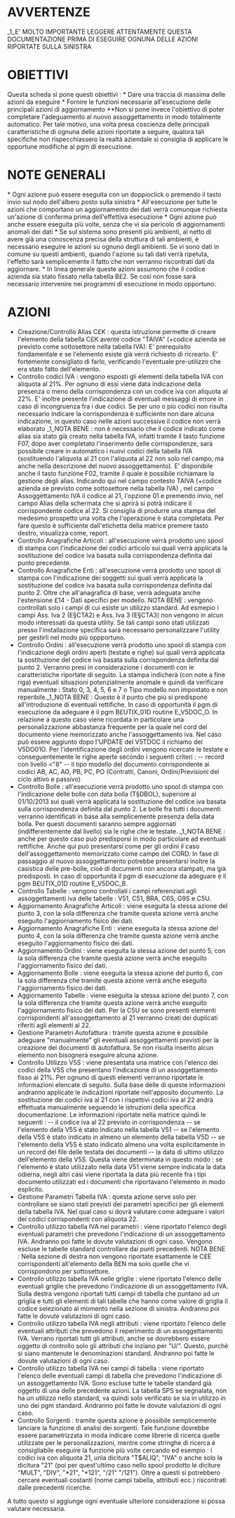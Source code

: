 # AVVERTENZE

_1_E' MOLTO IMPORTANTE LEGGERE ATTENTAMENTE QUESTA DOCUMENTAZIONE PRIMA DI ESEGUIRE OGNUNA DELLE AZIONI RIPORTATE SULLA SINISTRA

# OBIETTIVI

Questa scheda si pone questi obiettivi : 
\* Dare una traccia di massima delle azioni da eseguire
\* Fornire le funzioni necessarie all'esecuzione delle principali azioni di aggiornamento
**Non si pone invece l'obiettivo di poter completare l'adeguamento al nuovo assoggettamento in modo totalmente automatico. Per tale motivo, una volta presa coscienza delle principali caratteristiche di ognuna delle azioni riportate a seguire, qualora tali specifiche non rispecchiassero la realtà aziendale si consiglia di applicare le opportune modifiche al pgm di esecuzione. 

# NOTE GENERALI

\* Ogni azione può essere eseguita con un doppioclick o premendo il tasto invio sul nodo dell'albero posto sulla sinistra
\* All'esecuzione per tutte le azioni che comportano un aggiornamento dei dati verrà comunque richiesta un'azione di conferma prima dell'effettiva esecuzione
\* Ogni azione può anche essere eseguita più volte, senza che vi sia pericolo di aggiornamenti anomali dei dati
\* Se sul sistema sono presenti più ambienti, al netto di avere già una conoscenza precisa della struttura di tali ambienti, è necessario eseguire le azioni su ognuno degli ambienti. Se vi sono dati in comune su questi ambienti, quando l'azione su tali dati verrà ripetuta, l'effetto sarà semplicemente il fatto che non verranno riscontrati dati da aggiornare.
\* In linea generale queste azioni assumono che il codice azienda sia stato fissato nella tabella B£2. Se così non fosse sarà necessario intervenire nei programmi di esecuzione in modo opportuno.

# AZIONI

- Creazione/Controllo Alias C£K :  questa istruzione permette di creare l'elemento della tabella C£K avente codice "TAIVA" (+codice azienda se previsto come sottosettore nella tabella IVA).  E' prerequisito fondamentale e se l'elemento esiste già verrà richiesto di ricrearlo. E' fortemente consigliato di farlo, verificando l'eventuale pre-utilizzo che era stato fatto dell'elemento.
- Controllo codici IVA :  vengono esposti gli elementi della tabella IVA con aliquota al 21%. Per ognuno di essi viene data indicazione della presenza o meno della corrispondenza con un codice iva con aliquota al 22%. E' inoltre presente l'indicazione di eventuali messaggi di errore  in caso di incongruenza fra i due codici. Se per uno o più codici non risulta necessario indicare la corrispondenza è sufficiente non dare alcuna indicazione, in questo caso nelle azioni successive il codice non verrà elaborato _1_NOTA BENE :  non è necessario che il codice indicato come alias sia stato già creato nella tabella IVA, infatti tramite il tasto funzione F07, dopo aver completato l'inserimento delle corrispondenze, sarà possibile creare in automatico i nuovi codici della tabella IVA (sostituendo l'aliquota al 21 con l'aliquota al 22 non solo nel campo, ma anche nella descrizione del nuovo assoggettamento).  E' disponibile anche il tasto funzione F02, tramite il quale è possibile richiamare la gestione degli alias. Indicando qui nel campo contesto TAIVA  (+codice azienda se previsto come sottosettore nella tabella IVA) , nel campo Assoggettamento IVA il codice al 21, l'opzione 01 e premendo invio, nel campo Alias della schermata che si aprirà si potrà indicare il corrispondente codice al 22. Si consiglia di produrre una stampa del medesimo prospetto una volta  che l'operazione è stata completata. Per fare questo è sufficiente dall'etichetta della matrice premere tasto destro, visualizza come, report.
- Controllo Anagrafiche Articoli :  all'esecuzione verrà prodotto uno spool di stampa con l'indicazione dei codici articolo sui quali verrà applicata la sostituzione del codice iva basata sulla corrispondenza definita dal punto precedente.
- Controllo Anagrafiche Enti :  all'esecuzione verrà prodotto uno spool di stampa con l'indicazione dei soggetti sui quali verrà applicata la sostituzione del codice iva basata sulla corrispondenza definita dal punto 2. Oltre che all'anagrafica di base, verrà adeguata anche l'estensione £14 - Dati specifici per modello.
NOTA BENE :  vengono controllati solo i campi di cui esiste un utilizzo standard. Ad esmepio i campi Ass. Iva 2 (E§CTA2) e Ass. Iva 3 (E§CTA3) non vengono in alcun modo interessati da questa utility. Se tali campi sono stati utilizzati presso l'installazione specifica sarà necessario personalizzare l'utility per gestirli nel modo più oppportuno.
- Controllo Ordini :  all'esecuzione verrà prodotto uno spool di stampa con l'indicazione degli ordini aperti (testate e righe) sui quali verrà applicata la sostituzione del codice iva basata sulla corrispondenza definita dal punto 2. Verranno presi in considerazione i documenti con le caratteristiche riportate di seguito. La stampa indicherà (con note a fine riga) eventuali situazioni potenzialmente anomale e quindi da verificare manualmente :  Stato 0, 3, 4, 5, 6 e 7 o Tipo modello non impostato e non reperibile._1_NOTA BENE :  Questo è il punto che più si predispone all'introduzione di eventuali rettifiche. In caso di opportunità il pgm di esecuzione da adeguare è il pgm B£UTIX_01D routine E_V5DOC_O. In relazione a questo caso viene ricordata in particolare una personalizzazione abbastanza frequente per la quale nel cord del documento viene memorizzato anche l'assoggettamento iva. Nel caso può essere aggiunto dopo l'UPDATE del V5TDOC il richiamo del V5DO01O. Per l'identificazione degli ordini
vengono ricercate le testate e conseguentemente le righe aperte secondo i seguenti criteri : 
-- record con livello <"8"
-- il tipo modello del documento corrispondente ai codici AB, AC, AO, PB, PC, PO (Contratti, Canoni, Ordini/Previsioni del ciclo attivo e passivo)
- Controllo Bolle :  all'esecuzione verrà prodotto uno spool di stampa con l'indicazione delle bolle con data bolla (T§DBOL), superiore al 01/10/2013 sui quali verrà applicata la sostituzione del codice iva basata sulla corrispondenza definita dal punto 2. Le bolle fra tutti i documenti verranno identificati in base alla semplicemente presenza della data bolla. Per  questi documenti saranno sempre aggiornati (indifferentemente dal livello) sia le righe che le testate. _1_NOTA BENE :  anche per questo caso può predisporsi in modo particolare ad eventuali rettifiche. Anche qui può presentarsi come per gli ordini il caso dell'assoggettamento memorizzato come campo del CORD. In fase di passaggio al nuovo assoggettamento potrebbe presentarsi inoltre la casistica delle pre-bolle, cioè di documenti non ancora stampati, ma già predisposti. In caso di opportunità il pgm di esecuzione da adeguare è il pgm B£UTIX_01D routine E_V5DOC_B.
- Controllo Tabelle :  vengono controllati i campi referenziati agli assoggettamenti iva delle tabelle :  V51, C51, BRA, C6S, G9S e C5U.
- Aggiornamento Anagrafiche Articoli :  viene eseguita la stessa azione del punto 3, con la sola differenza che tramite questa azione verrà anche eseguito l'aggiornamento fisico dei dati.
- Aggiornamento Anagrafiche Enti :  viene eseguita la stessa azione del punto 4, con la sola differenza che tramite questa azione verrà anche eseguito l'aggiornamento fisico dei dati.
- Aggiornamento Ordini :  viene eseguita la stessa azione del punto 5, con la sola differenza che tramite questa azione verrà anche eseguito l'aggiornamento fisico dei dati.
- Aggiornamento Bolle :  viene eseguita la stessa azione del punto 6, con la sola differenza che tramite questa azione verrà anche eseguito l'aggiornamento fisico dei dati.
- Aggiornamento Tabelle :  viene eseguita la stessa azione del punto 7, con la sola differenza che tramite questa azione verrà anche eseguito l'aggiornamento fisico dei dati. Per la C5U se sono presenti elementi corrispondenti all'assoggettamento al 21 verranno creati dei duplicati riferiti agli elementi al 22.
- Gestione Parametri Autofattura :  tramite questa azione è possibile adeguare "manualmente" gli eventuali assoggettamenti previsti per la creazione dei documenti di autofattura. Se non risulta inserito alcun elemento non bisognerà eseguire alcuna azione.
- Controllo Utilizzo V5S :  viene presentata una matrice con l'elenco dei codici della V5S che presentano l'indicazione di un assoggettamento fisso al 21%. Per ognuno di questi elementi verranno riportate le informazioni elencate di seguito. Sulla base delle di queste informazioni andranno applicate le indicazioni riportate nell'apposito documento. La sostituzione dei codici iva al 21 con i rispettivi codici iva al 22 andrà effettuata manualmente seguendo le istruzioni della specifica documentazione. Le informazioni riportate nella matrice quindi le seguenti : 
-- il codice iva al 22 previsto in corrispondenza
-- se l'elemento della V5S è stato indicato nella tabella V51
-- se l'elemento della V5S è stato indicato in almeno un elemento della tabella V5D
-- se l'elemento della V5S è stato indicato almeno una volta esplicitamente in un record del file delle testata dei documenti
-- la data di ultimo utilizzo dell'elemento della V5S. Questa viene determinata in questo modo :  se l'elemento è stato utilizzato nella data V51 viene sempre indicata la data odierna, negli altri casi viene riportata la data più recente fra i tipi documento utilizzati ed i documenti che riportavano l'elemento in modo esplicito.
- Gestione Parametri Tabella IVA :  questa azione serve solo per controllare se siano stati previsti dei parametri specifici per gli elementi della tabella IVA. Nel qual caso si dovrà valutare come adeguare i valori dei codici corrispondenti con aliquota 22.
- Controllo utilizzo tabella IVA nei parametri :  viene riportato l'elenco degli eventuali parametri che prevedono l'indicazione di un assoggettamento IVA. Andranno poi fatte le dovute valutazioni di ogni caso. Vengono escluse le tabelle standard controllare dai punti precedenti. NOTA BENE :  Nella sezione di destra non vengono riportate esattamente le C£E corrispondenti all'elemento della B£N ma solo quelle che vi corrispondono per sottosettore.
- Controllo utilizzo tabella IVA nelle griglie :  viene riportato l'elenco delle eventuali griglie che prevedono l'indicazione di un assoggettamento IVA. Sulla destra vengono riportati tutti campi di tabella che puntano ad un griglia e tutti gli elementi di tali tabelle che hanno come valore di griglia il codice selezionato al momento nella sezione di sinistra. Andranno poi fatte le dovute valutazioni di ogni caso.
- Controllo utilizzo tabella IVA negli attributi :  viene riportato l'elenco delle eventuali attributi che prevedono il reperimento di un assoggettamento IVA. Verrano riportati tutti gli attributi, anche se dovrebbero essere oggetto di controllo solo gli attributi che inziano per "U/". Questo, purchè si siano mantenute le denominazioni standard. Andranno poi fatte le dovute valutazioni di ogni caso.
- Controllo utilizzo tabella IVA nei campi di tabella  :  viene riportato l'elenco delle eventuali campi di tabella che prevedono l'indicazione di un assoggettamento IVA. Sono escluse tutte le tabelle standard già oggetto di una delle precedente azioni. La tabella SPS se segnalata, non ha un utilizzo nello standard, va quindi solo verificato se sia in utilizzo in uno dei pgm standard. Andranno poi fatte le dovute valutazioni di ogni caso.
- Controllo Sorgenti :  tramite questa azione è possibile semplicemente lanciare la funzione di analisi dei sorgenti. Tale funzione dovrebbe essere parametrizzata in moda indicare come librerie di ricerca quelle utilizzate per le personalizzazioni, mentre come stringhe di ricerca è consigliabile eseguire la funzione più volte cercando ed esempio :  i codici iva con aliquota 21, unla dicitura "T$ALIQ", "IVA" o anche solo la dicitura "21" (poi per quest'ultimo caso nello spool prodotto le diciture "MULT", "DIV", "\*21", "\*121", "/21" "/121").   Oltre a questi si potrebbero cercare eventuali costanti (nome campi tabella, attributi ecc.) riscontrati dalle precedenti ricerche.



A tutto questo si aggiunge ogni eventuale ulteriore considerazione si possa valutare necessaria.

